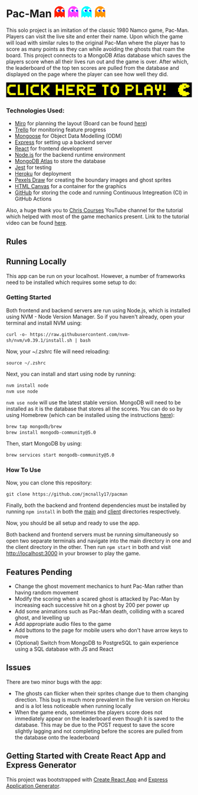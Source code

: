 # Pac-Man <img src="./client/public/images/redGhostRight.png"> <img src="./client/public/images/pinkGhostRight.png"> <img src="./client/public/images/cyanGhostRight.png"> <img src="./client/public/images/orangeGhostRight.png">

This solo project is an imitation of the classic 1980 Namco game, Pac-Man. Players can visit the live site and enter their name. Upon which the game will load with similar rules to the original Pac-Man where the player has to score as many points as they can while avoiding the ghosts that roam the board. This project connects to a MongoDB Atlas database which saves the players score when all their lives run out and the game is over. After which, the leaderboard of the top ten scores are pulled from the database and displayed on the page where the player can see how well they did.

[<img src="./pacmanPlayButton.jpg">](https://pacman-clone.herokuapp.com/)

### Technologies Used:

- [Miro](https://miro.com/index/) for planning the layout (Board can be found [here](https://miro.com/app/board/uXjVOo0XLMk=/?share_link_id=344912241548))
- [Trello](https://trello.com/) for monitoring feature progress
- [Mongoose](https://mongoosejs.com/docs/) for Object Data Modelling (ODM)
- [Express](https://expressjs.com/) for setting up a backend server
- [React](https://reactjs.org/) for frontend development
- [Node.js](https://nodejs.org/en/) for the backend runtime environment
- [MongoDB Atlas](https://www.mongodb.com/atlas/database) to store the database
- [Jest](https://jestjs.io/) for testing
- [Heroku](https://www.heroku.com/) for deployment
- [Pexels Draw](https://apps.apple.com/us/app/pexels-draw/id1320744895?mt=12) for creating the boundary images and ghost sprites
- [HTML Canvas](https://www.w3schools.com/html/html5_canvas.asp) for a container for the graphics
- [GitHub](https://github.com/) for storing the code and running Continuous Integreation (CI) in GitHub Actions

Also, a huge thank you to [Chris Courses](https://www.youtube.com/c/ChrisCourses) YouTube channel for the tutorial which helped with most of the game mechanics present. Link to the tutorial video can be found [here](https://youtu.be/5IMXpp3rohQ).

## Rules

## Running Locally

This app can be run on your localhost. However, a number of frameworks need to be installed which requires some setup to do:

### Getting Started

Both frontend and backend servers are run using Node.js, which is installed using NVM - Node Version Manager. So if you haven't already, open your terminal and install NVM using:

```
curl -o- https://raw.githubusercontent.com/nvm-sh/nvm/v0.39.1/install.sh | bash
```

Now, your ~/.zshrc file will need reloading:

```
source ~/.zshrc
```

Next, you can install and start using node by running:

```
nvm install node
nvm use node
```

`nvm use node` will use the latest stable version. MongoDB will need to be installed as it is the database that stores all the scores. You can do so by using Homebrew (which can be installed using the instructions [here](https://brew.sh/)):

```
brew tap mongodb/brew
brew install mongodb-community@5.0
```

Then, start MongoDB by using:

```
brew services start mongodb-community@5.0
```

### How To Use

Now, you can clone this repository:

```
git clone https://github.com/jmcnally17/pacman
```

Finally, both the backend and frontend dependencies must be installed by running `npm install` in both the [main](https://github.com/jmcnally17/pacman) and [client](https://github.com/jmcnally17/pacman/tree/main/client) directories respectively.

Now, you should be all setup and ready to use the app.

Both backend and frontend servers must be running simultaneously so open two separate terminals and navigate into the main directory in one and the client directory in the other. Then run `npm start` in both and visit [http://localhost:3000](http://localhost:3000) in your browser to play the game.

## Features Pending

- Change the ghost movement mechanics to hunt Pac-Man rather than having random movement
- Modify the scoring when a scared ghost is attacked by Pac-Man by increasing each successive hit on a ghost by 200 per power up
- Add some animations such as Pac-Man death, colliding with a scared ghost, and levelling up
- Add appropriate audio files to the game
- Add buttons to the page for mobile users who don't have arrow keys to move
- (Optional) Switch from MongoDB to PostgreSQL to gain experience using a SQL database with JS and React

## Issues

There are two minor bugs with the app:

- The ghosts can flicker when their sprites change due to them changing direction. This bug is much more prevalent in the live version on Heroku and is a lot less noticeable when running locally
- When the game ends, sometimes the players score does not immediately appear on the leaderboard even though it is saved to the database. This may be due to the POST request to save the score slightly lagging and not completing before the scores are pulled from the database onto the leaderboard

## Getting Started with Create React App and Express Generator

This project was bootstrapped with [Create React App](https://github.com/facebook/create-react-app) and [Express Application Generator](https://expressjs.com/en/starter/generator.html).
